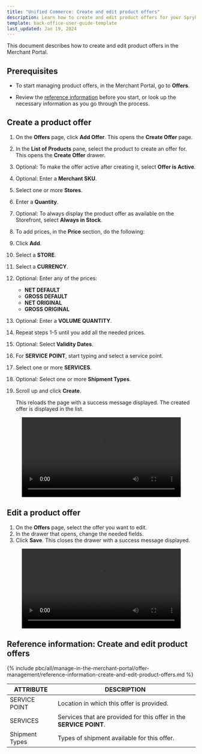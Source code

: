 ```yaml
---
title: "Unified Commerce: Create and edit product offers"
description: Learn how to create and edit product offers for your Spryker Unified Commerce Project.
template: back-office-user-guide-template
last_updated: Jan 19, 2024
---
```


This document describes how to create and edit product offers in the Merchant Portal.

## Prerequisites

* To start managing product offers, in the Merchant Portal, go to **Offers**.

* Review the [reference information](#reference-information-create-and-edit-product-offers) before you start, or look up the necessary information as you go through the process.

## Create a product offer

1. On the **Offers** page, click **Add Offer**.
    This opens the **Create Offer** page.

2. In the **List of Products** pane, select the product to create an offer for.
    This opens the **Create Offer** drawer.

3. Optional: To make the offer active after creating it, select **Offer is Active**.
4. Optional: Enter a **Merchant SKU**.
5. Select one or more **Stores**.
6. Enter a **Quantity**.
7. Optional: To always display the product offer as available on the Storefront, select **Always in Stock**.
8. To add prices, in the **Price** section, do the following:

  1. Click **Add**.
  2. Select a **STORE**.
  3. Select a **CURRENCY**.
  4. Optional: Enter any of the prices:
  
      * **NET DEFAULT**
      * **GROSS DEFAULT**
      * **NET ORIGINAL**
      * **GROSS ORIGINAL**

  5. Optional: Enter a **VOLUME QUANTITY**.
  6. Repeat steps 1-5 until you add all the needed prices.
  
9. Optional: Select **Validity Dates**.
10. For **SERVICE POINT**, start typing and select a service point.
11. Select one or more **SERVICES**.
12. Optional: Select one or more **Shipment Types**.
13. Scroll up and click **Create**.

    This reloads the page with a success message displayed. The created offer is displayed in the list.

<figure class="video_container">
    <video width="100%" height="auto" controls>
    <source src="https://spryker.s3.eu-central-1.amazonaws.com/docs/pbc/all/offer-management/unified-commerce/unified-commerce-create-and-edit-product-offers.md/creating-product-offers.mp4" type="video/mp4">
  </video>
</figure>

## Edit a product offer

1. On the **Offers** page, select the offer you want to edit.
2. In the drawer that opens, change the needed fields.
3. Click **Save**.
    This closes the drawer with a success message displayed.

<figure class="video_container">
    <video width="100%" height="auto" controls>
    <source src="https://spryker.s3.eu-central-1.amazonaws.com/docs/pbc/all/offer-management/unified-commerce/unified-commerce-create-and-edit-product-offers.md/edit-offers.mp4" type="video/mp4">
  </video>
</figure>


## Reference information: Create and edit product offers

{% include pbc/all/manage-in-the-merchant-portal/offer-management/reference-information-create-and-edit-product-offers.md %} <!-- To edit, see _includes/pbc/all/manage-in-the-merchant-portal/offer-management/reference-information-create-and-edit-product-offers.md -->

| ATTRIBUTE     | DESCRIPTION |
| --- | --- |
| SERVICE POINT | Location in which this offer is provided. |
| SERVICES | Services that are provided for this offer in the **SERVICE POINT**. |
| Shipment Types | Types of shipment available for this offer. |

